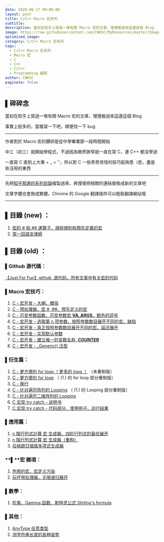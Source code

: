 ```yaml
---
date: 2020-06-17 00:00:00
layout: post
title: C/C++ Macro 宏系列
subtitle: 
description: 當初在知乎上寫過一堆有關 Macro 宏的文章，慢慢搬過來這邊這個 Blog
image: https://raw.githubusercontent.com/CWKSC/MyResources/master/Image/post2.jpg
optimized_image: 
category: C/C++ Macro 宏系列
tags:
  - C/C++ Macro 宏系列
  - Macro 宏
  - C
  - C++
  - C/C++
  - Programming 編程
author: CWKSC
paginate: false
---
```


## ▌碎碎念

當初在知乎上寫過一堆有關 Macro 宏的文章，慢慢搬過來這邊這個 Blog

事實上挺多的，當複習一下吧，順便找一下 bug

___

作者對於 Macro 宏的鑽研是從中學畢業那一段時間開始

中三（初三）就開始學程式，不過因為眼界狹窄就一直在寫 C，連 C++ 都沒學過

一直寫 C 直到上大專 = _ = ''，所以對 C 一些奇奇怪怪的技巧挺熟悉（悲，盡是些沒用的東西

___

先把[知乎那邊的系列目錄](https://zhuanlan.zhihu.com/p/59807834)複製過來，再慢慢把相關的連結替換成新的文章吧

文章字體也會換成繁體，Chrome 的 Google 翻譯插件可以輕鬆翻譯網站哦

___

## ▌目錄 (new) ：

1. [宏的 # 和 ## 運算子、瑣碎規則和預先定義的宏]([https://cwksc.github.io/%E5%AE%8F%E7%9A%84%E5%9F%BA%E7%A4%8E%E7%9F%A5%E8%AD%98-%E9%81%8B%E7%AE%97%E5%AD%90-%E7%91%A3%E7%A2%8E%E8%A6%8F%E5%89%87%E5%92%8C%E9%A0%90%E5%85%88%E5%AE%9A%E7%BE%A9%E7%9A%84%E5%AE%8F/](https://cwksc.github.io/宏的基礎知識-運算子-瑣碎規則和預先定義的宏/))
2. [當一回語言律師](https://cwksc.github.io/當一回語言律師/)

## ▌目錄 (old) ：

### ▌Github 源代碼：

[【Just For Fun】github, 源代码，所有文章中有关宏的代码](https://zhuanlan.zhihu.com/p/75353995)

### ▌Macro 宏技巧：

1. [C - 宏开发 - 大綱、概括](https://zhuanlan.zhihu.com/p/59923365)
2. [C - 预处理器、宏 #, ##、预先定义的宏](https://zhuanlan.zhihu.com/p/60998127)
3. [C - 可变参数函数、可变参数宏 __VA_ARGS__、额外的逗号](https://zhuanlan.zhihu.com/p/60915174)
4. [C - 宏开发 - 选取第 n 项参数、按照参数数目展开不同的宏、缺陷](https://zhuanlan.zhihu.com/p/61152480)
5. [C - 宏开发 - 真正按照参数数目展开不同的宏、延迟展开](https://zhuanlan.zhihu.com/p/61467125)
6. [C - 宏开发 - 实现默认参数](https://zhuanlan.zhihu.com/p/62343197)
7. [C - 宏开发 - 建立唯一的变数名称, __COUNTER__](https://zhuanlan.zhihu.com/p/64479211)
8. [C - 宏开发 - _Generic() 泛型](https://zhuanlan.zhihu.com/p/66029308)

### ▌衍生篇：

1. [C - 更方便的 for loop ！更多的 loop ！](https://zhuanlan.zhihu.com/p/59654218) （未重制版）
2. [C - 更方便的 for loop](https://zhuanlan.zhihu.com/p/67516094) （ (1.) 的 for loop 部分重制版）
3. [C - 换行](https://zhuanlan.zhihu.com/p/69300862)
4. [C - 针对遍历阵列的 Looping](https://zhuanlan.zhihu.com/p/68627239) （ (1.) 的 Looping 部分重制版）
5. [C - 针对遍历二维阵列的 Looping](https://zhuanlan.zhihu.com/p/75323881)
6. [C 实现 try catch - 说明书](https://zhuanlan.zhihu.com/p/97061040)
7. [C 实现 try catch - 代码部分、使用例子、运行结果](https://zhuanlan.zhihu.com/p/97077403)

### ▌應用篇：

1. [n 階行列式計算 宏 生成器，四阶行列式的最优展开](https://zhuanlan.zhihu.com/p/77057988)
2. [n 階行列式計算 宏 生成器（重构）](https://zhuanlan.zhihu.com/p/77388741)
3. [拉格朗日插值多项式生成器](https://zhuanlan.zhihu.com/p/77491558)

### **▌**宏 雜項：

1. [危險的宏，宏定义污染](https://zhuanlan.zhihu.com/p/70292429)
2. [玩坏预处理器、无限递归展开](https://zhuanlan.zhihu.com/p/75584300)

### ▌數學：

1. [阶乘、Gamma 函数、斯特灵公式 Stirling's formula](https://zhuanlan.zhihu.com/p/91879417)

### ▌其他：

1. [AnyType 任意类型](https://zhuanlan.zhihu.com/p/91867932)
2. [测字符串长度的各种姿势](https://zhuanlan.zhihu.com/p/91880493)

